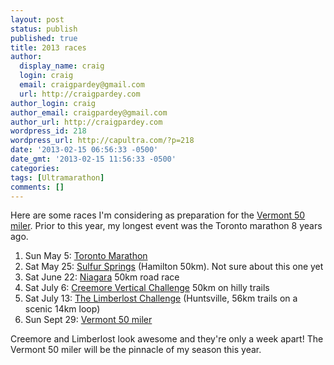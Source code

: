 ```yaml
---
layout: post
status: publish
published: true
title: 2013 races
author:
  display_name: craig
  login: craig
  email: craigpardey@gmail.com
  url: http://craigpardey.com
author_login: craig
author_email: craigpardey@gmail.com
author_url: http://craigpardey.com
wordpress_id: 218
wordpress_url: http://capultra.com/?p=218
date: '2013-02-15 06:56:33 -0500'
date_gmt: '2013-02-15 11:56:33 -0500'
categories:
tags: [Ultramarathon]
comments: []
---
```


Here are some races I'm considering as preparation for the [Vermont 50
miler](http://vermont50.com/). Prior to this year, my longest event was the
Toronto marathon 8 years ago.

  1. Sun May 5: [Toronto Marathon](http://www.torontomarathon.com/)
  2. Sat May 25: [Sulfur Springs](http://www.burlingtonrunners.com/index.cfm?pagepath=Club_Races/Sulphur_Springs&id=5711) (Hamilton 50km). Not sure about this one yet
  3. Sat June 22: [Niagara](http://www.welovetorun.com/events/niagaraultra.html) 50km road race
  4. Sat July 6: [Creemore Vertical Challenge](http://ouser.org/races/cree2013.pdf) 50km on hilly trails
  5. Sat July 13: [The Limberlost Challenge](http://thelimberlostchallenge.com/) (Huntsville, 56km trails on a scenic 14km loop)
  6. Sun Sept 29: [Vermont 50 miler](http://vermont50.com/)
  

Creemore and Limberlost look awesome and they're only a week apart! The
Vermont 50 miler will be the pinnacle of my season this year.

